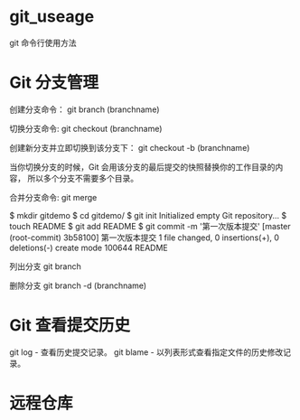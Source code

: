 # git_useage
git 命令行使用方法


# Git 分支管理
创建分支命令：
git branch (branchname)

切换分支命令:
git checkout (branchname)

创建新分支并立即切换到该分支下：
git checkout -b (branchname) 
 
当你切换分支的时候，Git 会用该分支的最后提交的快照替换你的工作目录的内容， 所以多个分支不需要多个目录。

合并分支命令:
git merge 

$ mkdir gitdemo
$ cd gitdemo/
$ git init
Initialized empty Git repository...
$ touch README
$ git add README
$ git commit -m '第一次版本提交'
[master (root-commit) 3b58100] 第一次版本提交
 1 file changed, 0 insertions(+), 0 deletions(-)
 create mode 100644 README
 
 列出分支
 git branch

删除分支
git branch -d (branchname)

# Git 查看提交历史

git log - 查看历史提交记录。
git blame <file> - 以列表形式查看指定文件的历史修改记录。
 
# 远程仓库

